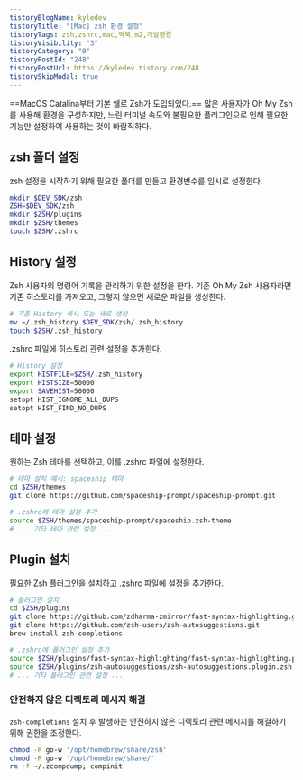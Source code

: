 ```yaml
---
tistoryBlogName: kyledev
tistoryTitle: "[Mac] zsh 환경 설정"
tistoryTags: zsh,zshrc,mac,맥북,m2,개발환경
tistoryVisibility: "3"
tistoryCategory: "0"
tistoryPostId: "248"
tistoryPostUrl: https://kyledev.tistory.com/248
tistorySkipModal: true
---
```

==MacOS Catalina부터 기본 쉘로 Zsh가 도입되었다.==
많은 사용자가 Oh My Zsh를 사용해 환경을 구성하지만, 느린 터미널 속도와 불필요한 플러그인으로 인해 필요한 기능만 설정하여 사용하는 것이 바람직하다.

## zsh 폴더 설정

zsh 설정을 시작하기 위해 필요한 폴더를 만들고 환경변수를 임시로 설정한다.

```bash
mkdir $DEV_SDK/zsh
ZSH=$DEV_SDK/zsh
mkdir $ZSH/plugins
mkdir $ZSH/themes
touch $ZSH/.zshrc
```

## History 설정

Zsh 사용자의 명령어 기록을 관리하기 위한 설정을 한다. 기존 Oh My Zsh 사용자라면 기존 히스토리를 가져오고, 그렇지 않으면 새로운 파일을 생성한다.

```bash
# 기존 History 복사 또는 새로 생성
mv ~/.zsh_history $DEV_SDK/zsh/.zsh_history
touch $ZSH/.zsh_history
```

.zshrc 파일에 히스토리 관련 설정을 추가한다.

```bash
# History 설정
export HISTFILE=$ZSH/.zsh_history
export HISTSIZE=50000
export SAVEHIST=50000
setopt HIST_IGNORE_ALL_DUPS
setopt HIST_FIND_NO_DUPS
```

## 테마 설정

원하는 Zsh 테마를 선택하고, 이를 .zshrc 파일에 설정한다.

```bash
# 테마 설치 예시: spaceship 테마
cd $ZSH/themes
git clone https://github.com/spaceship-prompt/spaceship-prompt.git

# .zshrc에 테마 설정 추가
source $ZSH/themes/spaceship-prompt/spaceship.zsh-theme
# ... 기타 테마 관련 설정 ...
```

## Plugin 설치

필요한 Zsh 플러그인을 설치하고 .zshrc 파일에 설정을 추가한다.

```bash
# 플러그인 설치
cd $ZSH/plugins
git clone https://github.com/zdharma-zmirror/fast-syntax-highlighting.git
git clone https://github.com/zsh-users/zsh-autosuggestions.git
brew install zsh-completions

# .zshrc에 플러그인 설정 추가
source $ZSH/plugins/fast-syntax-highlighting/fast-syntax-highlighting.plugin.zsh
source $ZSH/plugins/zsh-autosuggestions/zsh-autosuggestions.plugin.zsh
# ... 기타 플러그인 관련 설정 ...
```

### 안전하지 않은 디렉토리 메시지 해결

`zsh-completions` 설치 후 발생하는 안전하지 않은 디렉토리 관련 메시지를 해결하기 위해 권한을 조정한다.

```bash
chmod -R go-w '/opt/homebrew/share/zsh'
chmod -R go-w '/opt/homebrew/share/'
rm -f ~/.zcompdump; compinit
```
